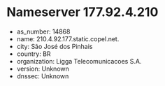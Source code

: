 # Nameserver 177.92.4.210

* as_number: 14868
* name: 210.4.92.177.static.copel.net.
* city: São José dos Pinhais
* country: BR
* organization: Ligga Telecomunicacoes S.A.
* version: Unknown
* dnssec: Unknown
